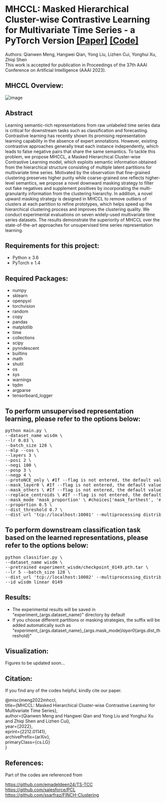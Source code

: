 
# MHCCL: Masked Hierarchical Cluster-wise Contrastive Learning for Multivariate Time Series - a PyTorch Version [[Paper]](https://arxiv.org/abs/2212.01141) [[Code]](https://github.com/mqwfrog/MHCCL)
Authors: Qianwen Meng, Hangwei Qian, Yong Liu, Lizhen Cui, Yonghui Xu, Zhiqi Shen  
This work is accepted for publication in Proceedings of the 37th AAAI Conference on Artificial Intelligence (AAAI 2023).  


## MHCCL Overview:
![image](https://github.com/mqwfrog/MHCCL/blob/main/MHCCL_overview_new.png)

  
## Abstract
Learning semantic-rich representations from raw unlabeled time series data is critical for downstream tasks such as classification and forecasting. Contrastive learning has recently shown its promising representation learning capability in the absence of expert annotations. However, existing contrastive approaches generally treat each instance independently, which leads to false negative pairs that share the same semantics. To tackle this problem, we propose MHCCL, a Masked Hierarchical Cluster-wise Contrastive Learning model, which exploits semantic information obtained from the hierarchical structure consisting of multiple latent partitions for multivariate time series. Motivated by the observation that fine-grained clustering preserves higher purity while coarse-grained one reflects higher-level semantics, we propose a novel downward masking strategy to filter out fake negatives and supplement positives by incorporating the multi-granularity information from the clustering hierarchy. In addition, a novel upward masking strategy is designed in MHCCL to remove outliers of clusters at each partition to refine prototypes, which helps speed up the hierarchical clustering process and improves the clustering quality. We conduct experimental evaluations on seven widely-used multivariate time series datasets. The results demonstrate the superiority of MHCCL over the state-of-the-art approaches for unsupervised time series representation learning.  


## Requirements for this project:
- Python ≥ 3.6
- PyTorch ≥ 1.4


## Required Packages:
- numpy
- sklearn
- openpyxl 
- torchvision
- random
- copy
- pandas
- matplotlib
- time
- collections
- scipy
- pynndescent
- builtins
- math
- shutil
- os
- sys
- warnings
- tqdm
- argparse
- tensorboard_logger 


## To perform unsupervised representation learning, please refer to the options below:
<pre>
python main.py \
--dataset_name wisdm \
--lr 0.03 \
--batch_size 128 \
--mlp --cos \ 
--layers 3 \
--posi 2 \
--negi 100 \
--posp 3 \
--negp 4 \
--protoNCE_only \ #If --flag is not entered, the default value is False. The True value is triggered when --flag is entered
--mask_layer0 \ #If --flag is not entered, the default value is False. The True value is triggered when --flag is entered
--mask_others \ #If --flag is not entered, the default value is False. The True value is triggered when --flag is entered
--replace_centroids \ #If --flag is not entered, the default value is False. The True value is triggered when --flag is entered
--mask_mode 'mask_proportion' \ #choices['mask_farthest', 'mask_threshold'(if use, specify the dist_threshold), 'mask_proportion'(if use, specify the proportion)]
--proportion 0.5 \
--dist_threshold 0.7 \
--dist_url 'tcp://localhost:10001' --multiprocessing_distributed --world_size 1 --rank 0
</pre>


## To perform downstream classification task based on the learned representations, please refer to the options below:
<pre>
python classifier.py \
--dataset_name wisdm \
--pretrained experiment_wisdm/checkpoint_0149.pth.tar \
--lr 5 --batch_size 128 \
--dist_url 'tcp://localhost:10002' --multiprocessing_distributed --world_size 1 --rank 0 \
--id wisdm_linear_0149
</pre>


## Results:
- The experimental results will be saved in "experiment_{args.dataset_name}" directory by default 
- If you choose different partitions or masking strategies, the suffix will be added automatically such as
  "experiment_{args.dataset_name}_{args.mask_mode}_layer0_{args.dist_threshold}" 

## Visualization:
Figures to be updated soon...


## Citation:
If you find any of the codes helpful, kindly cite our paper.   

@misc{meng2022mhccl,  
    title={MHCCL: Masked Hierarchical Cluster-wise Contrastive Learning for Multivariate Time Series},  
    author={Qianwen Meng and Hangwei Qian and Yong Liu and Yonghui Xu and Zhiqi Shen and Lizhen Cui},  
    year={2022},  
    eprint={2212.01141},  
    archivePrefix={arXiv},  
    primaryClass={cs.LG}  
}  


## References:
Part of the codes are referenced from  

https://github.com/emadeldeen24/TS-TCC  
https://github.com/salesforce/PCL  
https://github.com/ssarfraz/FINCH-Clustering




